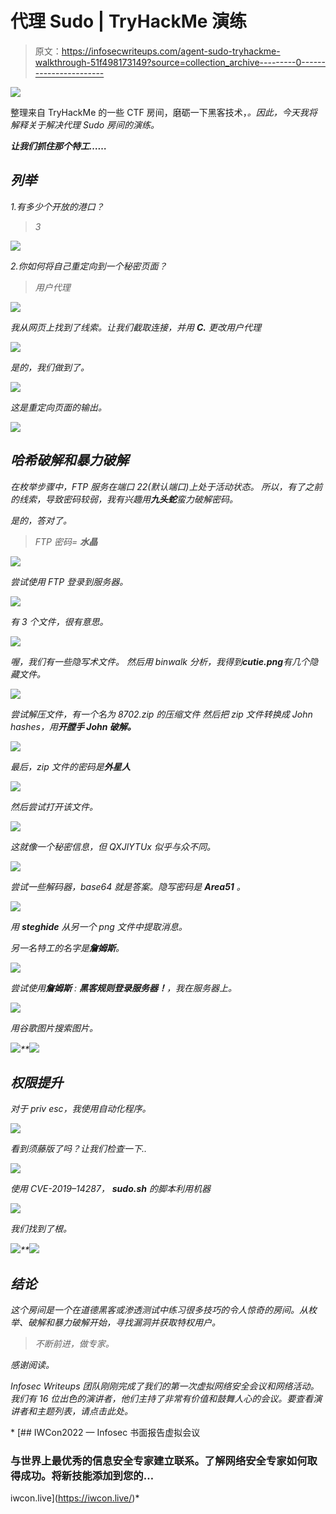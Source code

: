 # 代理 Sudo | TryHackMe 演练

> 原文：<https://infosecwriteups.com/agent-sudo-tryhackme-walkthrough-51f498173149?source=collection_archive---------0----------------------->

![](img/6b658d7ea18610d6e37b9cf88d76a83a.png)

整理来自 TryHackMe 的一些 CTF 房间，磨砺一下黑客技术，*。因此，今天我将解释关于解决代理 Sudo 房间的演练。*

***让我们抓住那个特工……***

## *列举*

*1.有多少个开放的港口？*

> *3*

*![](img/7e1f3fcef26d6cc42147158d69fc7619.png)*

*2.你如何将自己重定向到一个秘密页面？*

> *用户代理*

*![](img/73b6c3f3658cb892bcc3bf284237665a.png)*

*我从网页上找到了线索。让我们截取连接，并用 **C.** 更改用户代理*

*![](img/60a04b9bc01f478910a3e09c920d6a45.png)*

*是的，我们做到了。*

*![](img/62dff2ea6940d5d32c65063eb17c1a38.png)*

*这是重定向页面的输出。*

*![](img/1644711045859cad9bbba4930afe93c6.png)*

## *哈希破解和暴力破解*

*在枚举步骤中，FTP 服务在端口 22(默认端口)上处于活动状态。
所以，有了之前的线索，导致密码较弱，我有兴趣用**九头蛇**蛮力破解密码。*

*是的，答对了。*

> *FTP 密码= ***水晶****

*![](img/ac2595907ca3a30827988139c4302bd9.png)*

*尝试使用 FTP 登录到服务器。*

*![](img/707cfc3ac84a6c7e9e560a6bce2a1d9b.png)*

*有 3 个文件，很有意思。*

*![](img/0d85f7baebb83dd3e6e86bdbfc136f5e.png)*

*喔，我们有一些隐写术文件。
然后用 binwalk 分析，我得到**cutie.png**有几个隐藏文件。*

*![](img/8a98a58d0119a5b36752ec44dba1d8be.png)*

*尝试解压文件，有一个名为 8702.zip 的压缩文件
然后把 zip 文件转换成 John hashes，用**开膛手 John 破解。***

*![](img/eea50f13d3654480056a26d07c80812f.png)*

*最后，zip 文件的密码是**外星人***

*![](img/13151ef16158f60547467d2f894fad63.png)*

*然后尝试打开该文件。*

*![](img/e09b1be1f5d70141b052c515bba3f101.png)*

*这就像一个秘密信息，但 QXJlYTUx 似乎与众不同。*

*![](img/e3be7c430d6c158ec3c8d093c2c83484.png)*

*尝试一些解码器，base64 就是答案。隐写密码是 **Area51** 。*

*![](img/94c02317067c7dff0be73f607d731562.png)*

*用 **steghide** 从另一个 png 文件中提取消息。*

*另一名特工的名字是**詹姆斯**。*

*![](img/503461da00424eff03226c189ce16c5e.png)*

*尝试使用**詹姆斯** : **黑客规则登录服务器！**，我在服务器上。*

*![](img/66b2215c3ef756e978a78311b5152f46.png)*

*用谷歌图片搜索图片。*

*![](img/a3a470ff4faa6b6323272515214abdca.png)**![](img/3728bc79640dd02168fd6f93346e9c19.png)*

## ***权限提升***

*对于 priv esc，我使用自动化程序。*

*![](img/077d8b28c91011057de5e3c6c4cbe3ac.png)*

*看到须藤版了吗？让我们检查一下..*

*![](img/cd5e53bc034180351577cf3121ecf59a.png)*

*使用 CVE-2019–14287， **sudo.sh** 的脚本利用机器*

*![](img/1ab474ed4d7fa0e4123f9c746b36cbb2.png)*

*我们找到了根。*

*![](img/d53816e2718422f2e8a63e09ec914a98.png)**![](img/0a74face549337aae812d216fb41b636.png)*

## *结论*

*这个房间是一个在道德黑客或渗透测试中练习很多技巧的令人惊奇的房间。从枚举、破解和暴力破解开始，寻找漏洞并获取特权用户。*

> *不断前进，做专家。*

*感谢阅读。*

*Infosec Writeups 团队刚刚完成了我们的第一次虚拟网络安全会议和网络活动。我们有 16 位出色的演讲者，他们主持了非常有价值和鼓舞人心的会议。要查看演讲者和主题列表，请点击此处。*

*[](https://iwcon.live/) [## IWCon2022 — Infosec 书面报告虚拟会议

### 与世界上最优秀的信息安全专家建立联系。了解网络安全专家如何取得成功。将新技能添加到您的…

iwcon.live](https://iwcon.live/)*